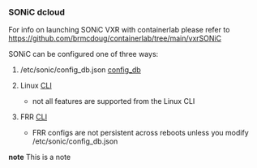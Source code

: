 ### SONiC dcloud

For info on launching SONiC VXR with containerlab please refer to https://github.com/brmcdoug/containerlab/tree/main/vxrSONiC

SONiC can be configured one of three ways:
1. /etc/sonic/config_db.json 
   [config_db](/config_guide-config_db.md)
   
2. Linux [CLI](/config_guide-CLI.md)
   - not all features are supported from the Linux CLI
3. FRR [CLI](/config_guide-CLI.md)
   - FRR configs are not persistent across reboots unless you modify /etc/sonic/config_db.json 

**note**
This is a note
